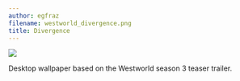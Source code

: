```yaml
---
author: egfraz
filename: westworld_divergence.png
title: Divergence
---
```

<img src="{{site.baseurl}}/assets/images/{{page.filename}}">

Desktop wallpaper based on the Westworld season 3 teaser trailer.